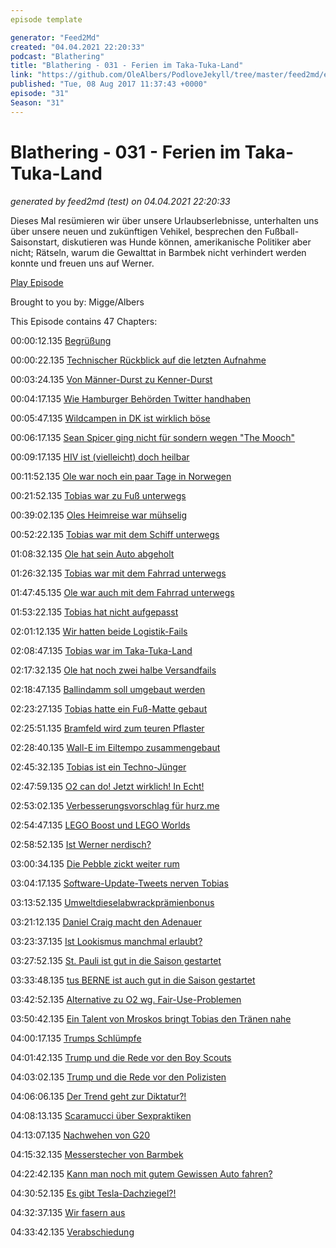 ```yaml
---
episode template

generator: "Feed2Md"
created: "04.04.2021 22:20:33"
podcast: "Blathering"
title: "Blathering - 031 - Ferien im Taka-Tuka-Land"
link: "https://github.com/OleAlbers/PodloveJekyll/tree/master/feed2md/example/export/seasons/2/2017/8/Blathering___031___Ferien_im_Taka_Tuka_Land.md"
published: "Tue, 08 Aug 2017 11:37:43 +0000"
episode: "31"
Season: "31"
---
```


# Blathering - 031 - Ferien im Taka-Tuka-Land
_generated by feed2md (test) on 04.04.2021 22:20:33_

Dieses Mal resümieren wir über unsere Urlaubserlebnisse, unterhalten uns über unsere neuen und zukünftigen Vehikel, besprechen den Fußball-Saisonstart, diskutieren was Hunde können, amerikanische Politiker aber nicht; Rätseln, warum die Gewalttat in Barmbek nicht verhindert werden konnte und freuen uns auf Werner.

[Play Episode](https://www.blathering.de/podlove/file/298/s/feed/c/mp3/blathering_031.mp3)

Brought to you by: Migge/Albers

This Episode contains 47 Chapters:


00:00:12.135 [Begrüßung]()

00:00:22.135 [Technischer Rückblick auf die letzten Aufnahme](https://twitter.com/martinruetzler/status/889900489118285829)

00:03:24.135 [Von Männer-Durst zu Kenner-Durst](https://de.wikipedia.org/wiki/Brauerei_Beck#Entwicklungen_nach_1945)

00:04:17.135 [Wie Hamburger Behörden Twitter handhaben](https://kleineanfragen.de/hamburg/21/9845-handhabung-der-social-media-accounts-von-senatsbehoerden)

00:05:47.135 [Wildcampen in DK ist wirklich böse](https://www.wild-campen.de/wild-campen-in-danemark/)

00:06:17.135 [Sean Spicer ging nicht für sondern wegen "The Mooch"](http://www.businessinsider.de/brian-karem-sarah-huckabee-sanders-rant-bashing-press-2017-6?r=US&IR=T)

00:09:17.135 [HIV ist (vielleicht) doch heilbar](http://www.rp-online.de/leben/gesundheit/news/neunjaehrige-nach-neuer-behandlung-von-hiv-geheilt-eine-sensation-aid-1.6969949)

00:11:52.135 [Ole war noch ein paar Tage in Norwegen](https://plus.google.com/collection/QIiGSE)

00:21:52.135 [Tobias war zu Fuß unterwegs](https://de.wikipedia.org/wiki/Rerik)

00:39:02.135 [Oles Heimreise war mühselig](https://de.wikipedia.org/wiki/Danske_Statsbaner)

00:52:22.135 [Tobias war mit dem Schiff unterwegs](https://de.wikipedia.org/wiki/Wustrow_(Halbinsel))

01:08:32.135 [Ole hat sein Auto abgeholt](https://www.sixt-neuwagen.de/leasing-topangebote)

01:26:32.135 [Tobias war mit dem Fahrrad unterwegs](http://www.rerik-bike.de/)

01:47:45.135 [Ole war auch mit dem Fahrrad unterwegs](http://www.kaffeeroesterei-burg.de/)

01:53:22.135 [Tobias hat nicht aufgepasst]()

02:01:12.135 [Wir hatten beide Logistik-Fails](https://www.paketda.de/paketstatus-amazon.html#unternehmen-zustelltag-geschlossen)

02:08:47.135 [Tobias war im Taka-Tuka-Land](http://www.baederland.de/bad/parkbad.html)

02:17:32.135 [Ole hat noch zwei halbe Versandfails]()

02:18:47.135 [Ballindamm soll umgebaut werden](http://www.mopo.de/hamburg/fuer-6-millionen-euro-ballindamm-soll-neuer-boulevard-werden-28114102)

02:23:27.135 [Tobias hatte ein Fuß-Matte gebaut](https://twitter.com/tmigge/status/893023648096940032)

02:25:51.135 [Bramfeld wird zum teuren Pflaster](https://www.spardaimmobilien.de/immobilien-kaufen/immobiliensuche/immobilie/schoene-maisonette-mit-dachterrasse-fuer-zwei-tn115-2.html)

02:28:40.135 [Wall-E im Eiltempo zusammengebaut](https://www.youtube.com/watch?v=1tYkCOgPoLc)

02:45:32.135 [Tobias ist ein Techno-Jünger](https://youtu.be/u_OU3kcMsMw)

02:47:59.135 [O2 can do! Jetzt wirklich! In Echt!]()

02:53:02.135 [Verbesserungsvorschlag für hurz.me](http://hurz.me/)

02:54:47.135 [LEGO Boost und LEGO Worlds](https://www.heise.de/make/meldung/Lego-Boost-neuer-Roboterbausatz-ab-sofort-erhaeltlich-3790758.html)

02:58:52.135 [Ist Werner nerdisch?](http://www.kn-online.de/News/Nachrichten-aus-Segeberg/Flugplatz-Hartenholm-2500-Mitarbeiter-fuer-den-Ablauf-des-Werner-Rennens)

03:00:34.135 [Die Pebble zickt weiter rum](https://www.fitbit.com/de/home)

03:04:17.135 [Software-Update-Tweets nerven Tobias](https://www.zdf.de/comedy/die-anstalt/die-anstalt-vom-7-maerz-2017-100.html)

03:13:52.135 [Umweltdieselabwrackprämienbonus](https://twitter.com/Floskelwolke/status/893029049290948608)

03:21:12.135 [Daniel Craig macht den Adenauer](http://www.telegraph.co.uk/news/2017/07/25/daniel-craig-will-return-james-bond-2019/)

03:23:37.135 [Ist Lookismus manchmal erlaubt?](https://www.dobschat.de/lookismus-und-der-dicke-nazi-von-themar/)

03:27:52.135 [St. Pauli ist gut in die Saison gestartet](https://www.fcstpauli.com/news/der-fc-st-pauli-gewinnt-testspiel-gegen-stoke-city-mit-42/)

03:33:48.135 [tus BERNE ist auch gut in die Saison gestartet](https://www.fupa.net/berichte/neue-regeln-treten-ab-sofort-in-kraft-496723.html)

03:42:52.135 [Alternative zu O2 wg. Fair-Use-Problemen](https://www.o2online.de/dsl-festnetz/fair-use/)

03:50:42.135 [Ein Talent von Mroskos bringt Tobias den Tränen nahe](https://www.tobiasmigge.de/2017/08/01/2read-084-mroskos-talente/)

04:00:17.135 [Trumps Schlümpfe](https://twitter.com/stammtischphilo/status/892263704804433921)

04:01:42.135 [Trump und die Rede vor den Boy Scouts](http://www.rp-online.de/politik/ausland/leitung-der-us-pfadfinder-entschuldigt-sich-fuer-trumps-rede-aid-1.6976949)

04:03:02.135 [Trump und die Rede vor den Polizisten](http://www.zeit.de/politik/ausland/2017-07/donald-trump-polizeigewalt-new-york-rede)

04:06:06.135 [Der Trend geht zur Diktatur?!](http://www.spiegel.de/politik/ausland/venezuela-soldaten-rufen-zu-putsch-auf-mehrere-festnahmen-a-1161569.html)

04:08:13.135 [Scaramucci über Sexpraktiken](http://www.newyorker.com/news/ryan-lizza/anthony-scaramucci-called-me-to-unload-about-white-house-leakers-reince-priebus-and-steve-bannon)

04:13:07.135 [Nachwehen von G20](http://www.sueddeutsche.de/politik/g-gipfel-drei-bengalos-reichten-fuer-die-polizei-attacke-1.3616947)

04:15:32.135 [Messerstecher von Barmbek](https://www.welt.de/regionales/hamburg/article167372660/Warum-keiner-fuer-Ahmad-A-zustaendig-gewesen-sein-will.html)

04:22:42.135 [Kann man noch mit gutem Gewissen Auto fahren?]()

04:30:52.135 [Es gibt Tesla-Dachziegel?!](https://www.tesla.com/de_DE/solarroof)

04:32:37.135 [Wir fasern aus]()

04:33:42.135 [Verabschiedung]()


